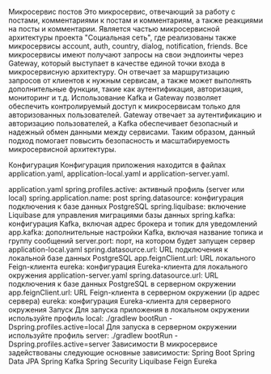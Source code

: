 Микросервис постов
Это микросервис, отвечающий за работу с постами, комментариями к постам и комментариям, а также реакциями на посты и комментарии. Является частью микросервисной архитектуры проекта "Социальная сеть", 
где реализованы также микросервисы account, auth, country, dialog, notification, friends. Все микросервисы имеют получают запросы на свои эндпоинты через Gateway, который выступает в качестве единой точки входа
в микросервисную архитектуру. Он отвечает за маршрутизацию запросов от клиентов к нужным сервисам, а также может выполнять дополнительные функции, такие как аутентификация, авторизация, мониторинг и т.д.
Использование Kafka и Gateway позволяет обеспечить контролируемый доступ к микросервисам только для авторизованных пользователей. Gateway отвечает за аутентификацию и авторизацию пользователей, 
а Kafka обеспечивает безопасный и надежный обмен данными между сервисами.
Таким образом, данный подход помогает повысить безопасность и масштабируемость микросервисной архитектуры.

Конфигурация
Конфигурация приложения находится в файлах application.yaml, application-local.yaml и application-server.yaml.

application.yaml
spring.profiles.active: активный профиль (server или local)
spring.application.name: post
spring.datasource: конфигурация подключения к базе данных PostgreSQL
spring.liquibase: включение Liquibase для управления миграциями базы данных
spring.kafka: конфигурация Kafka, включая адрес брокера и топик для уведомлений
app.kafka: дополнительные настройки Kafka, включая название топика и группу сообщений
server.port: порт, на котором будет запущен сервер
application-local.yaml
spring.datasource.url: URL подключения к локальной базе данных PostgreSQL
app.feignClient.url: URL локального Feign-клиента
eureka: конфигурация Eureka-клиента для локального окружения
application-server.yaml
spring.datasource.url: URL подключения к базе данных PostgreSQL в серверном окружении
app.feignClient.url: URL Feign-клиента в серверном окружении (ip адрес сервера)
eureka: конфигурация Eureka-клиента для серверного окружения
Запуск
Для запуска приложения в локальном окружении используйте профиль local:
./gradlew bootRun -Dspring.profiles.active=local
Для запуска в серверном окружении используйте профиль server:
./gradlew bootRun -Dspring.profiles.active=server
Зависимости
В микросервисе задействованы следующие основные зависимости:
Spring Boot
Spring Data JPA
Spring Kafka
Spring Security
Liquibase
Feign
Eureka
